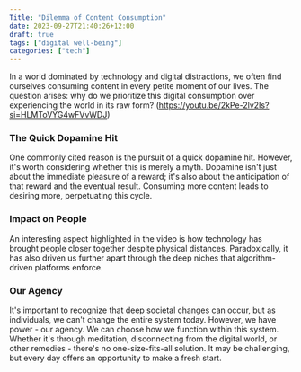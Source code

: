 ```yaml
---
Title: "Dilemma of Content Consumption"
date: 2023-09-27T21:40:26+12:00
draft: true
tags: ["digital well-being"]
categories: ["tech"]
---
```


In a world dominated by technology and digital distractions, we often find ourselves consuming content in every petite moment of our lives. The question arises: why do we prioritize this digital consumption over experiencing the world in its raw form? (https://youtu.be/2kPe-2lv2Is?si=HLMToVYG4wFVvWDJ)

### The Quick Dopamine Hit

One commonly cited reason is the pursuit of a quick dopamine hit. However, it's worth considering whether this is merely a myth. Dopamine isn't just about the immediate pleasure of a reward; it's also about the anticipation of that reward and the eventual result. Consuming more content leads to desiring more, perpetuating this cycle.

### Impact on People

An interesting aspect highlighted in the video is how technology has brought people closer together despite physical distances. Paradoxically, it has also driven us further apart through the deep niches that algorithm-driven platforms enforce. 

### Our Agency

It's important to recognize that deep societal changes can occur, but as individuals, we can't change the entire system today. However, we have power - our agency. We can choose how we function within this system. Whether it's through meditation, disconnecting from the digital world, or other remedies - there's no one-size-fits-all solution. It may be challenging, but every day offers an opportunity to make a fresh start.
